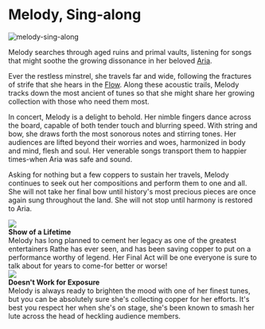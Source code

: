 # Melody, Sing-along

![melody-sing-along](https://d2hl7maqck52px.cloudfront.net/heroes-of-rathe/melody-sing-along.webp)

Melody searches through aged ruins and primal vaults, listening for songs that might soothe the growing dissonance in her beloved [Aria](../regions/rathe/aria/aria.md).

Ever the restless minstrel, she travels far and wide, following the fractures of strife that she hears in the [Flow](../regions/rathe/aria/a-true-sanctuary.md#the-flow). Along these acoustic trails, Melody tracks down the most ancient of tunes so that she might share her growing collection with those who need them most.

In concert, Melody is a delight to behold. Her nimble fingers dance across the board, capable of both tender touch and blurring speed. With string and bow, she draws forth the most sonorous notes and stirring tones. Her audiences are lifted beyond their worries and woes, harmonized in body and mind, flesh and soul. Her venerable songs transport them to happier times-when Aria was safe and sound.

Asking for nothing but a few coppers to sustain her travels, Melody continues to seek out her compositions and perform them to one and all. She will not take her final bow until history's most precious pieces are once again sung throughout the land. She will not stop until harmony is restored to Aria.

<div class="hero-container">
  <img src="https://d2hl7maqck52px.cloudfront.net/heroes-of-rathe/show-of-a-lifetime.webp" class="hero-icon" />
  <div class="hero-content">
    <b>Show of a Lifetime</b><br>
    Melody has long planned to cement her legacy as one of the greatest entertainers Rathe has ever seen, and has been saving copper to put on a performance worthy of legend. Her Final Act will be one everyone is sure to talk about for years to come-for better or worse!
  </div>
</div>

<div class="hero-container">
  <img src="https://d2hl7maqck52px.cloudfront.net/heroes-of-rathe/doesnt-work-for-exposure.webp" class="hero-icon" />
  <div class="hero-content">
    <b>Doesn't Work for Exposure</b><br>
    Melody is always ready to brighten the mood with one of her finest tunes, but you can be absolutely sure she's collecting copper for her efforts. It's best you respect her when she's on stage, she's been known to smash her lute across the head of heckling audience members.
  </div>
</div>
